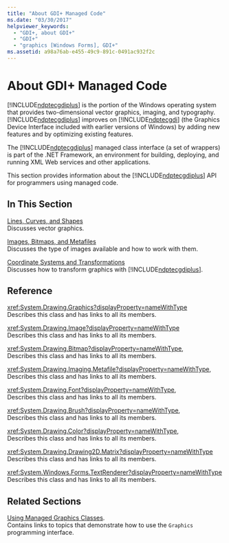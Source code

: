 ```yaml
---
title: "About GDI+ Managed Code"
ms.date: "03/30/2017"
helpviewer_keywords: 
  - "GDI+, about GDI+"
  - "GDI+"
  - "graphics [Windows Forms], GDI+"
ms.assetid: a98a76ab-e455-49c9-891c-0491ac932f2c
---
```

# About GDI+ Managed Code
[!INCLUDE[ndptecgdiplus](../../../../includes/ndptecgdiplus-md.md)] is the portion of the Windows operating system that provides two-dimensional vector graphics, imaging, and typography. [!INCLUDE[ndptecgdiplus](../../../../includes/ndptecgdiplus-md.md)] improves on [!INCLUDE[ndptecgdi](../../../../includes/ndptecgdi-md.md)] (the Graphics Device Interface included with earlier versions of Windows) by adding new features and by optimizing existing features.  
  
 The [!INCLUDE[ndptecgdiplus](../../../../includes/ndptecgdiplus-md.md)] managed class interface (a set of wrappers) is part of the .NET Framework, an environment for building, deploying, and running XML Web services and other applications.  
  
 This section provides information about the [!INCLUDE[ndptecgdiplus](../../../../includes/ndptecgdiplus-md.md)] API for programmers using managed code.  
  
## In This Section  
 [Lines, Curves, and Shapes](lines-curves-and-shapes.md)  
 Discusses vector graphics.  
  
 [Images, Bitmaps, and Metafiles](images-bitmaps-and-metafiles.md)  
 Discusses the type of images available and how to work with them.  
  
 [Coordinate Systems and Transformations](coordinate-systems-and-transformations.md)  
 Discusses how to transform graphics with [!INCLUDE[ndptecgdiplus](../../../../includes/ndptecgdiplus-md.md)].  
  
## Reference  
 <xref:System.Drawing.Graphics?displayProperty=nameWithType>  
 Describes this class and has links to all its members.  
  
 <xref:System.Drawing.Image?displayProperty=nameWithType>  
 Describes this class and has links to all its members.  
  
 <xref:System.Drawing.Bitmap?displayProperty=nameWithType>,  
 Describes this class and has links to all its members.  
  
 <xref:System.Drawing.Imaging.Metafile?displayProperty=nameWithType>,  
 Describes this class and has links to all its members.  
  
 <xref:System.Drawing.Font?displayProperty=nameWithType>,  
 Describes this class and has links to all its members.  
  
 <xref:System.Drawing.Brush?displayProperty=nameWithType>,  
 Describes this class and has links to all its members.  
  
 <xref:System.Drawing.Color?displayProperty=nameWithType>,  
 Describes this class and has links to all its members.  
  
 <xref:System.Drawing.Drawing2D.Matrix?displayProperty=nameWithType>  
 Describes this class and has links to all its members.  
  
 <xref:System.Windows.Forms.TextRenderer?displayProperty=nameWithType>  
 Describes this class and has links to all its members.  
  
## Related Sections  
 [Using Managed Graphics Classes](using-managed-graphics-classes.md).  
 Contains links to topics that demonstrate how to use the `Graphics` programming interface.
